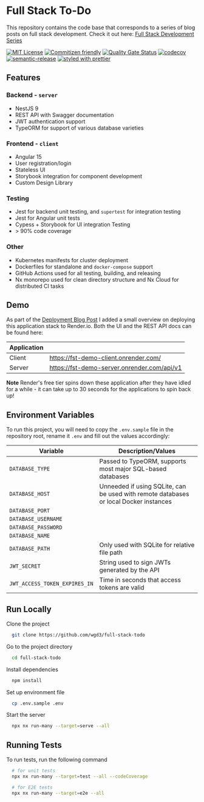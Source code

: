 # Full Stack To-Do

This repository contains the code base that corresponds to a series of blog posts on full stack development. Check it out here: [Full Stack Development Series](https://thefullstack.engineer/full-stack-development-series-an-introduction/)

[![MIT License](https://img.shields.io/badge/License-MIT-green.svg)](https://choosealicense.com/licenses/mit/)
[![Commitizen friendly](https://img.shields.io/badge/commitizen-friendly-brightgreen.svg)](http://commitizen.github.io/cz-cli/)
[![Quality Gate Status](https://sonarcloud.io/api/project_badges/measure?project=wgd3_full-stack-todo&metric=alert_status)](https://sonarcloud.io/summary/new_code?id=wgd3_full-stack-todo)
[![codecov](https://codecov.io/gh/wgd3/full-stack-todo/branch/main/graph/badge.svg?token=YvdXIYy0ji)](https://codecov.io/gh/wgd3/full-stack-todo)
[![semantic-release](https://img.shields.io/badge/%20%20%F0%9F%93%A6%F0%9F%9A%80-semantic--release-e5079.svg?style=flat-square)](https://github.com/semantic-release/semantic-release)
[![styled with prettier](https://img.shields.io/badge/styled_with-prettier-ff69b4.svg?style=flat-square)](https://github.com/prettier/prettier)

## Features

### Backend - `server`

- NestJS 9
- REST API with Swagger documentation
- JWT authentication support
- TypeORM for support of various database varieties

### Frontend - `client`

- Angular 15
- User registration/login
- Stateless UI
- Storybook integration for component development
- Custom Design Library

### Testing

- Jest for backend unit testing, and `supertest` for integration testing
- Jest for Angular unit tests
- Cypess + Storybook for UI integration Testing
- \> 90% code coverage

### Other

- Kubernetes manifests for cluster deployment
- Dockerfiles for standalone and `docker-compose` support
- GitHub Actions used for all testing, building, and releasing
- Nx monorepo used for clean directory structure and Nx Cloud for distributed CI tasks

## Demo

As part of the [Deployment Blog Post](https://thefullstack.engineer/full-stack-development-series-part-6-application-deployment-and-ci-cd/) I added a small overview on deploying this application stack to Render.io. Both the UI and the REST API docs can be found here:

| Application |                                             |
| ----------- | ------------------------------------------- |
| Client      | https://fst-demo-client.onrender.com/       |
| Server      | https://fst-demo-server.onrender.com/api/v1 |

**Note** Render's free tier spins down these application after they have idled for a while - it can take up to 30 seconds for the applications to spin back up!

## Environment Variables

To run this project, you will need to copy the `.env.sample` file in the repository root, rename it `.env` and fill out the values accordingly:

| Variable                      | Description/Values                                                                    |
| ----------------------------- | ------------------------------------------------------------------------------------- |
| `DATABASE_TYPE`               | Passed to TypeORM, supports most major SQL-based databases                            |
| `DATABASE_HOST`               | Unneeded if using SQLite, can be used with remote databases or local Docker instances |
| `DATABASE_PORT`               |                                                                                       |
| `DATABASE_USERNAME`           |                                                                                       |
| `DATABASE_PASSWORD`           |                                                                                       |
| `DATABASE_NAME`               |                                                                                       |
| `DATABASE_PATH`               | Only used with SQLite for relative file path                                          |
| `JWT_SECRET`                  | String used to sign JWTs generated by the API                                         |
| `JWT_ACCESS_TOKEN_EXPIRES_IN` | Time in seconds that access tokens are valid                                          |

## Run Locally

Clone the project

```bash
  git clone https://github.com/wgd3/full-stack-todo
```

Go to the project directory

```bash
  cd full-stack-todo
```

Install dependencies

```bash
  npm install
```

Set up environment file

```bash
  cp .env.sample .env
```

Start the server

```bash
  npx nx run-many --target=serve --all
```

## Running Tests

To run tests, run the following command

```bash
  # for unit tests
  npx nx run-many --target=test --all --codeCoverage

  # for E2E tests
  npx nx run-many --target=e2e --all
```
